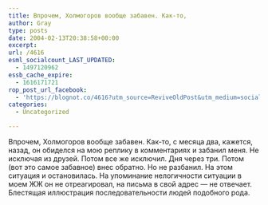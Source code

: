 ```yaml
---
title: Впрочем, Холмогоров вообще забавен. Как-то,
author: Gray
type: posts
date: 2004-02-13T20:38:58+00:00
excerpt:
url: /4616
esml_socialcount_LAST_UPDATED:
  - 1497120962
essb_cache_expire:
  - 1616171721
rop_post_url_facebook:
  - 'https://blognot.co/4616?utm_source=ReviveOldPost&utm_medium=social&utm_campaign=ReviveOldPost'
categories:
  - Uncategorized

---
```








Впрочем, Холмогоров вообще забавен. Как-то, с месяца два, кажется, назад, он обиделся на мою реплику в комментариях и забанил меня. Не исключая из друзей. Потом все же исключил. Дня через три. Потом (вот это самое забавное) внес обратно. Но не разбанил. На этом ситуация и остановилась. На упоминание нелогичности ситуации в моем ЖЖ он не отреагировал, на письма в свой адрес &#8212; не отвечает. Блестящая иллюстрация последовательности людей подобного рода.
